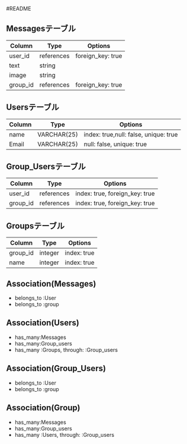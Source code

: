 #README
## Messagesテーブル
|Column|Type|Options|
|------|----|-------|
|user_id|references|foreign_key: true|
|text|string||
|image|string||
|group_id|references|foreign_key: true|


## Usersテーブル
|Column|Type|Options|
|------|----|-------|
|name|VARCHAR(25)|index: true,null: false, unique: true|
|Email|VARCHAR(25)|null: false, unique: true|


## Group_Usersテーブル
|Column|Type|Options|
|------|----|-------|
|user_id|references|index: true, foreign_key: true|
|group_id|references|index: true, foreign_key: true|


## Groupsテーブル
|Column|Type|Options|
|------|----|-------|
|group_id|integer|index: true|
|name|integer|index: true|



## Association(Messages)
- belongs_to :User
- belongs_to :group

## Association(Users)
- has_many:Messages
- has_many:Group_users
- has_many :Groups, through: :Group_users

## Association(Group_Users)
- belongs_to :User
- belongs_to :group

## Association(Group)
- has_many:Messages
- has_many:Group_users
- has_many :Users, through: :Group_users

